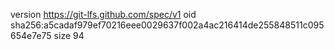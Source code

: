 version https://git-lfs.github.com/spec/v1
oid sha256:a5cadaf979ef70216eee0029637f002a4ac216414de255848511c095654e7e75
size 94
